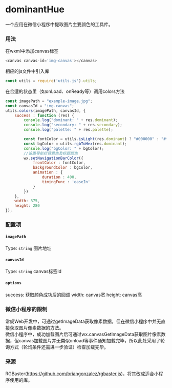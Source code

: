 # dominantHue

一个应用在微信小程序中提取图片主要颜色的工具库。

### 用法

在wxml中添加canvas标签

```javascript
<canvas canvas-id='img-canvas'></canvas>
```

相应的js文件中引入库

```javascript
const utils = require('utils.js').utils;
```

在合适的状态里（如onLoad、onReady等）调用colors方法

```javascript
const imagePath = "example-image.jpg";
const canvasId = "img-canvas";
utils.colors(imagePath, canvasId, {
	success : function (res) {
		console.log("dominant: " + res.dominant);
		console.log("secondary: " + res.secondary);
		console.log("palette: " + res.palette);

		const fontColor = utils.isLight(res.dominant) ? "#000000" : "#ffffff";//根据主要颜色设置字体颜色
		const bgColor = utils.rgbToHex(res.dominant);
		console.log("bgColor: " + bgColor);
		//设置导航栏背景色及标题颜色
		wx.setNavigationBarColor({
			frontColor : fontColor, 
			backgroundColor : bgColor,
			animation : {
				duration : 400,
				timingFunc : 'easeIn'
			}
		})
	},
	width: 375,
	height: 280
});
```

### 配置项

#### `imagePath`
Type: `string`
图片地址

#### `canvasId`
Type: `string`
canvas标签Id

#### `options`
success: 获取颜色成功后的回调
width: canvas宽
height: canvas高


### 微信小程序的限制

常规Web开发中，可通过getImageData获取像素数据，但在微信小程序中并无直接获取图片像素数据的方法。<br>
微信小程序中，成功加载图片后可通过wx.canvasGetImageData获取图片像素数据，但canvas加载图片并无类似onload等事件通知加载完毕，所以此处采用了轮询方式（轮询条件还需进一步验证）检查加载完毕。<br>


### 来源

RGBaster(https://github.com/briangonzalez/rgbaster.js)，将其改成适合小程序使用的库。




